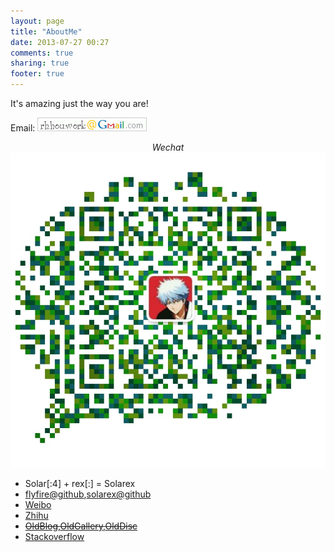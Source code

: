 ```yaml
---
layout: page
title: "AboutMe"
date: 2013-07-27 00:27
comments: true
sharing: true
footer: true
---
```

It's amazing just the way you are!


Email: <img src="/images/gmail.gif" ></img>
<center><em>Wechat</em></center>
<center><img src="/images/wechat.png"/></center>

+ Solar[:4] + rex[:] = Solarex
+ [flyfire@github](https://github.com/flyfire),[solarex@github](https://github.com/solarex)
+ [Weibo](http://weibo.com/Solarex)
+ [Zhihu](http://www.zhihu.com/people/solarex/)
+ <strike> [OldBlog](https://flyfire-blog.appspot.com/),[OldGallery](https://flyfire-img.appspot.com/),[OldDisc](https://flyfire-disc.appspot.com/) </strike>
+ [Stackoverflow](https://stackoverflow.com/users/2573305/)

